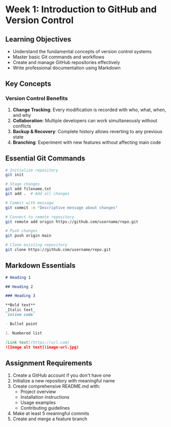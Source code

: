# Week 1: Introduction to GitHub and Version Control

## Learning Objectives

- Understand the fundamental concepts of version control systems
- Master basic Git commands and workflows
- Create and manage GitHub repositories effectively
- Write professional documentation using Markdown

## Key Concepts

### Version Control Benefits

1. **Change Tracking**: Every modification is recorded with who, what, when, and why
2. **Collaboration**: Multiple developers can work simultaneously without conflicts
3. **Backup & Recovery**: Complete history allows reverting to any previous state
4. **Branching**: Experiment with new features without affecting main code

## Essential Git Commands

```bash
# Initialize repository
git init

# Stage changes
git add filename.txt
git add .  # Add all changes

# Commit with message
git commit -m "Descriptive message about changes"

# Connect to remote repository
git remote add origin https://github.com/username/repo.git

# Push changes
git push origin main

# Clone existing repository
git clone https://github.com/username/repo.git
```

## Markdown Essentials

```markdown
# Heading 1

## Heading 2

### Heading 3

**Bold text**
_Italic text_
`inline code`

- Bullet point

1. Numbered list

[Link text](https://url.com)
![Image alt text](image-url.jpg)
```

## Assignment Requirements

1. Create a GitHub account if you don't have one
2. Initialize a new repository with meaningful name
3. Create comprehensive README.md with:
   - Project overview
   - Installation instructions
   - Usage examples
   - Contributing guidelines
4. Make at least 5 meaningful commits
5. Create and merge a feature branch
